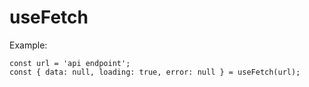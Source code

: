 # useFetch

Example:
```
const url = 'api endpoint';
const { data: null, loading: true, error: null } = useFetch(url);
```